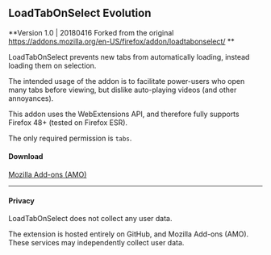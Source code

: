 ## LoadTabOnSelect Evolution

**Version 1.0 | 20180416 Forked from the original https://addons.mozilla.org/en-US/firefox/addon/loadtabonselect/ **

LoadTabOnSelect prevents new tabs from automatically loading, instead loading them on selection.

The intended usage of the addon is to facilitate power-users who open many tabs before viewing, but dislike auto-playing videos (and other annoyances).

This addon uses the WebExtensions API, and therefore fully supports Firefox 48+ (tested on Firefox ESR).

The only required permission is `tabs`.

#### Download

[Mozilla Add-ons (AMO)](https://addons.mozilla.org/en-US/firefox/addon/loadtabonselect-evolution/)

---

#### Privacy

LoadTabOnSelect does not collect any user data. 

The extension is hosted entirely on GitHub, and Mozilla Add-ons (AMO). These services may independently collect user data.